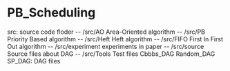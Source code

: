 # PB_Scheduling
src: source code floder
  -- /src/AO Area-Oriented algorithm
  -- /src/PB Priority Based algorithm
  -- /src/Heft Heft algorithm
  -- /src/FIFO First In First Out algorithm
  -- /src/experiment experiments in paper
  -- /src/source Source files about DAG
  -- /src/Tools Test files
Cbbbs_DAG Random_DAG SP_DAG: DAG files



